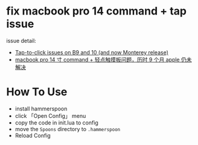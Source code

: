 # fix macbook pro 14 command + tap issue

issue detail:

- [Tap-to-click issues on B9 and 10 (and now Monterey release)](https://forums.macrumors.com/threads/tap-to-click-issues-on-b9-and-10-and-now-monterey-release.2317279/)
- [macbook pro 14 寸 command + 轻点触摸板问题，历时 9 个月 apple 仍未解决](https://www.v2ex.com/t/862643)

# How To Use

- install hammerspoon
- click 「Open Config」 menu
- copy the code in init.lua to config
- move the `Spoons` directory to `.hammerspoon`
- Reload Config
